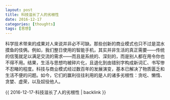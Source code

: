 ```yaml
---
layout: post
title: 科技滋长了人的劣根性
date: 2016-12-17
categories: [thoughts]
tags: [思想]
---
```


科学技术带来的成果对人来说并非必不可缺。那些创新的商业模式也只不过是混水摸鱼的伎俩。例如，我们整日使用的智能手机，其实并非生活的真正需要——传统的信笺就足以满足交流的需求——而且是系统的、深刻的，而是别人都在用令你也不得不用。结果，生活与思想均被碎片化，且退化到由错别字构成新词汇、书写惨不忍睹的程度。科技与商业模式经过数百年的发展演变，基本已解决了物质匮乏和生活不便的问题。如今，它们的赢利往往利用的是人的诸多劣根性：贪吃、懒惰、贪婪、虚荣，以及奴役他人。

{{ 2016-12-17-科技滋长了人的劣根性 | backlink }}
